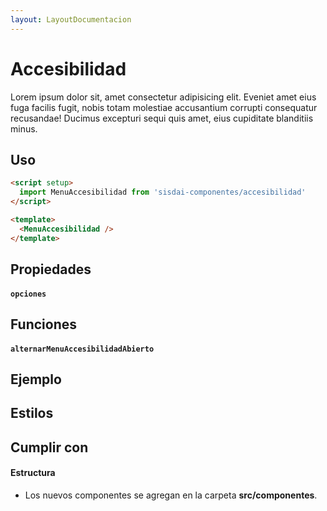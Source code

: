 ```yaml
---
layout: LayoutDocumentacion
---
```


# Accesibilidad

Lorem ipsum dolor sit, amet consectetur adipisicing elit. Eveniet amet eius fuga facilis fugit, nobis totam molestiae accusantium corrupti consequatur recusandae! Ducimus excepturi sequi quis amet, eius cupiditate blanditiis minus.

## Uso

```html
<script setup>
  import MenuAccesibilidad from 'sisdai-componentes/accesibilidad'
</script>

<template>
  <MenuAccesibilidad />
</template>
```

## Propiedades

#### `opciones`

## Funciones

#### `alternarMenuAccesibilidadAbierto`

## Ejemplo

<accesibilidad-basico />

## Estilos

## Cumplir con

#### Estructura

- Los nuevos componentes se agregan en la carpeta **src/componentes**.

